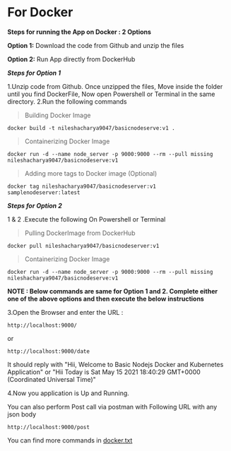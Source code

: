 # For Docker
**Steps for running the App on Docker : 2 Options**

**Option 1:** Download the code from Github and unzip the files

**Option 2:** Run App directly from DockerHub


_**Steps for Option 1**_

1.Unzip code from Github.  Once unzipped the files,  Move inside the folder until you find DockerFile,  Now open Powershell or Terminal in the same directory.
2.Run the following commands

> Building Docker Image
````
docker build -t nileshacharya9047/basicnodeserve:v1 .
````
> Containerizing Docker Image
````
docker run -d --name node_server -p 9000:9000 --rm --pull missing nileshacharya9047/basicnodeserve:v1
````
> Adding more tags to Docker image (Optional)
````
docker tag nileshacharya9047/basicnodeserver:v1 samplenodeserver:latest
`````


_**Steps for Option 2**_         
       
1 & 2 .Execute the following On Powershell or Terminal
> Pulling DockerImage from DockerHub
````` 
docker pull nileshacharya9047/basicnodeserver:v1
````` 
> Containerizing Docker Image
````` 
docker run -d --name node_server -p 9000:9000 --rm --pull missing nileshacharya9047/basicnodeserve:v1
`````

**NOTE : Below commands are same for Option 1 and 2. Complete either one of the above options and then execute the below instructions**


3.Open the Browser and enter the URL : 
`````
http://localhost:9000/ 
`````
or 
`````
http://localhost:9000/date 
`````
It should reply with "Hii, Welcome to Basic Nodejs Docker and Kubernetes Application" or "Hii Today is Sat May 15 2021 18:40:29 GMT+0000 (Coordinated Universal Time)"

4.Now you application is Up and Running. 

You can also perform Post call via postman with Following URL with any json body
`````
http://localhost:9000/post
``````
You can find more commands in [docker.txt](./Commands/docker.txt)

